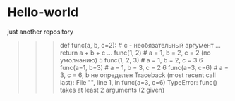 # Hello-world
just another repository

>>> def func(a, b, c=2): # c - необязательный аргумент
...     return a + b + c
...
>>> func(1, 2)  # a = 1, b = 2, c = 2 (по умолчанию)
5
>>> func(1, 2, 3)  # a = 1, b = 2, c = 3
6
>>> func(a=1, b=3)  # a = 1, b = 3, c = 2
6
>>> func(a=3, c=6)  # a = 3, c = 6, b не определен
Traceback (most recent call last):
  File "", line 1, in
    func(a=3, c=6)
TypeError: func() takes at least 2 arguments (2 given)
